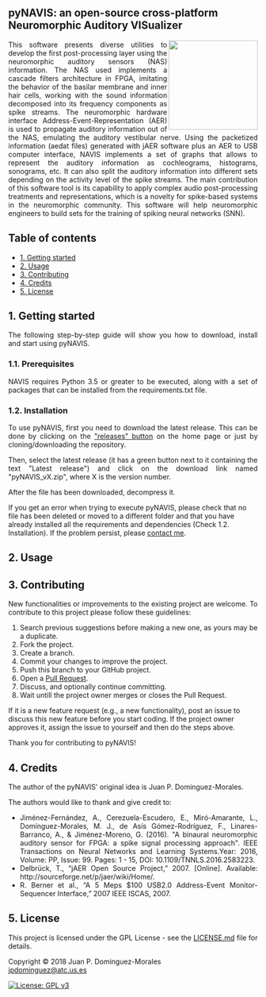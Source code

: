 ## pyNAVIS: an open-source cross-platform Neuromorphic Auditory VISualizer

<p align="justify">
<img align="right" height="180" width="180"  src="https://github.com/jpdominguez/pyNAVIS/blob/master/images/wiki-images/pynavis_logo.png">
This software presents diverse utilities to develop the first post-processing layer using the neuromorphic auditory sensors (NAS) information. The NAS used implements a cascade filters architecture in FPGA, imitating the behavior of the basilar membrane and inner hair cells, working with the sound information decomposed into its frequency components as spike streams. The neuromorphic hardware interface Address-Event-Representation (AER) is used to propagate auditory information out of the NAS, emulating the auditory vestibular nerve. Using the packetized information (aedat files) generated with jAER software plus an AER to USB computer interface, NAVIS implements a set of graphs that allows to represent the auditory information as cochleograms, histograms, sonograms, etc. It can also split the auditory information into different sets depending on the activity level of the spike streams. The main contribution of this software tool is its capability to apply complex audio post-processing treatments and representations, which is a novelty for spike-based systems in the neuromorphic community. This software will help neuromorphic engineers to build sets for the training of spiking neural networks (SNN).</p>

<h2>Table of contents</h2>
<p align="justify">
<ul>
<li><a href="#GettingStarted">1. Getting started</a></li>
<li><a href="#Usage">2. Usage</a></li>
<li><a href="#Contributing">3. Contributing</a></li>
<li><a href="#Credits">4. Credits</a></li>
<li><a href="#License">5. License</a></li>
</ul>
</p>

<h2 name="GettingStarted">1. Getting started</h2>
<p align="justify">
The following step-by-step guide will show you how to download, install and start using pyNAVIS.
</p>

<h3>1.1. Prerequisites</h3>
<p align="justify">
NAVIS requires Python 3.5 or greater to be executed, along with a set of packages that can be installed from the requirements.txt file.
</p>

<h3>1.2. Installation</h3>
<p align="justify">
To use pyNAVIS, first you need to download the latest release. This can be done by clicking on the <a href="https://github.com/jpdominguez/pyNAVIS/releases">"releases" button</a> on the home page or just by cloning/downloading the repository.
</p>

<p align="justify">
Then, select the latest release (it has a green button next to it containing the text "Latest release") and click on the download link named "pyNAVIS_vX.zip", where X is the version number.
</p>


<p align="justify">
After the file has been downloaded, decompress it. 
  
If you get an error when trying to execute pyNAVIS, please check that no file has been deleted or moved to a different folder and that you have already installed all the requirements and dependencies (Check 1.2. Installation). If the problem persist, please <a href="mailto:jpdominguez@atc.us.es">contact me</a>.
</p>




<h2 name="Usage">2. Usage</h2>




<h2 name="Contributing">3. Contributing</h2>
<p align="justify">
New functionalities or improvements to the existing project are welcome. To contribute to this project please follow these guidelines:
<ol align="justify">
<li> Search previous suggestions before making a new one, as yours may be a duplicate.</li>
<li> Fork the project.</li>
<li> Create a branch.</li>
<li> Commit your changes to improve the project.</li>
<li> Push this branch to your GitHub project.</li>
<li> Open a <a href="https://github.com/jpdominguez/pyNAVIS/pulls">Pull Request</a>.</li>
<li> Discuss, and optionally continue committing.</li>
<li> Wait untill the project owner merges or closes the Pull Request.</li>
</ol>
If it is a new feature request (e.g., a new functionality), post an issue to discuss this new feature before you start coding. If the project owner approves it, assign the issue to yourself and then do the steps above.
</p>
<p align="justify">
Thank you for contributing to pyNAVIS!
</p>

<h2 name="Credits">4. Credits</h2>
<p align="justify">
The author of the pyNAVIS' original idea is Juan P. Dominguez-Morales.
</p>
<p align="justify">
The authors would like to thank and give credit to:
<ul align="justify">
<li>Jiménez-Fernández, A., Cerezuela-Escudero, E., Miró-Amarante, L., Domínguez-Morales, M. J., de Asís Gómez-Rodríguez, F., Linares-Barranco, A., & Jiménez-Moreno, G. (2016). "A binaural neuromorphic auditory sensor for FPGA: a spike signal processing approach". IEEE Transactions on Neural Networks and Learning Systems.Year: 2016, Volume: PP, Issue: 99. Pages: 1 - 15, DOI: 10.1109/TNNLS.2016.2583223.</li>
<li>Delbrück, T., “jAER Open Source Project,” 2007. [Online]. Available: http://sourceforge.net/p/jaer/wiki/Home/.</li>
<li>R. Berner et al., “A 5 Meps $100 USB2.0 Address-Event Monitor-Sequencer Interface,” 2007 IEEE ISCAS, 2007.</li>
</ul>
</p>

<h2 name="License">5. License</h2>

<p align="justify">
This project is licensed under the GPL License - see the <a href="https://raw.githubusercontent.com/jpdominguez/NAVIS-Tool/master/LICENSE">LICENSE.md</a> file for details.
</p>
<p align="justify">
Copyright © 2018 Juan P. Dominguez-Morales<br>  
<a href="mailto:jpdominguez@atc.us.es">jpdominguez@atc.us.es</a>
</p>

[![License: GPL v3](https://img.shields.io/badge/License-GPL%20v3-blue.svg)](http://www.gnu.org/licenses/gpl-3.0)
